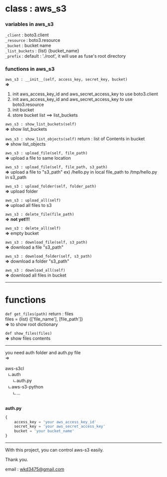 # class : aws\_s3

### variables in aws\_s3  
```_client``` : boto3.client</br>
```_resource``` : boto3.resource</br>
```_bucket``` : bucket name</br>
```_list_buckets``` : (list) {bucket_name}</br>
```_prefix``` : default : './root', it will use as fuse's root directory</br>
  
### functions in aws\_s3
```aws_s3 : __init__(self, access_key, secret_key, bucket)```</br>
**=>**</br>
1. init aws_access_key_id and aws_secret_access_key to use boto3.client</br>
2. init aws_access_key_id and aws_secret_access_key to use boto3.resource</br>
3. init bucket
4. store bucket list ==> list\_buckets</br>
  

```aws_s3 : show_list_buckets(self)```</br>
**=>** show list_buckets</br>


```aws_s3 : show_list_objects(self)``` return : list of Contents in bucket</br>
**=>** show list_objects</br>

  
```aws_s3 : upload_file(self, file_path)```</br>
**=>** upload a file to same location</br>
  

```aws_s3 : upload_file(self, file_path, s3_path)```</br>
**=>** upload a file to "s3_path" ex) /hello.py in local file_path to /tmp/hello.py in s3_path</br>

  
```aws_s3 : upload_folder(self, folder_path)```</br>
**=>** upload folder</br>


```aws_s3 : upload_all(self)```</br>
**=>** upload all files to s3</br>


```aws_s3 : delete_file(file_path)```</br>
**=>** **not yet!!!**</br>


```aws_s3 : delete_all(self)```</br>
**=>** empty bucket</br>


```aws_s3 : download_file(self, s3_path)```</br>
**=>** download a file "s3_path"</br>


```aws_s3 : download_folder(self, s3_path)```</br>
**=>** download a folder "s3_path"</br>


```aws_s3 : download_all(self)```</br>
**=>** download all files in bucket</br>

-------------------------------------------------------

# functions
```def get_files(path)``` return : files</br>
files = (list) {['file_name'], [file_path']}</br>
**=>** to show root dictionary</br>
 

```def show_files(files)```</br>
**=>** show files contents</br>

--------------------------------------------------------

you need auth folder and auth.py file</br>=></br></br>
aws-s3cl</br>
&nbsp;&nbsp;ㄴauth</br>
&nbsp;&nbsp;&nbsp;&nbsp;&nbsp;&nbsp;ㄴauth.py</br>
&nbsp;&nbsp;ㄴaws-s3-python</br>
&nbsp;&nbsp;&nbsp;&nbsp;&nbsp;&nbsp;ㄴ...</br></br>

**auth.py**
```python
{
	access_key = 'your aws_access_key_id'
	secret_key = 'your aws_secret_access_key'
	bucket = 'your bucket_name'
}
```

--------------------------------------------------------

With this project, you can control aws-s3 easily.

Thank you.

email : wkd3475@gmail.com
